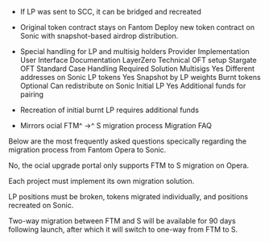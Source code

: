 - If LP was sent to SCC, it can be bridged and recreated

- Original token contract stays on Fantom Deploy new token contract on Sonic with snapshot-based airdrop distribution.

- Special handling for LP and multisig holders Provider Implementation User Interface Documentation LayerZero Technical OFT setup Stargate OFT Standard Case Handling Required Solution Multisigs Yes Different addresses on Sonic LP tokens Yes Snapshot by LP weights Burnt tokens Optional Can redistribute on Sonic Initial LP Yes Additional funds for pairing

- Recreation of initial burnt LP requires additional funds

- Mirrors o cial FTM^ →^ S migration process Migration FAQ

Below are the most frequently asked questions speci cally regarding the migration process from Fantom Opera to Sonic.

No, the o cial upgrade portal only supports FTM to S migration on Opera.

Each project must implement its own migration solution.

LP positions must be broken, tokens migrated individually, and positions recreated on Sonic.

Two-way migration between FTM and S will be available for 90 days following launch, after which it will switch to one-way from FTM to S.